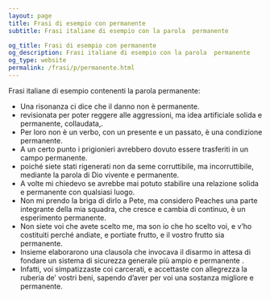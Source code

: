 ```yaml
---
layout: page
title: Frasi di esempio con permanente 
subtitle: Frasi italiane di esempio con la parola  permanente

og_title: Frasi di esempio con permanente 
og_description: Frasi italiane di esempio con la parola  permanente
og_type: website
permalink: /frasi/p/permanente.html
---
```


Frasi italiane di esempio contenenti la parola permanente:


- Una risonanza ci dice che il danno non è permanente.
- revisionata per poter reggere alle aggressioni, ma idea artificiale solida e permanente, collaudata,.
- Per loro non è un verbo, con un presente e un passato, è una condizione permanente.
- A un certo punto i prigionieri avrebbero dovuto essere trasferiti in un campo permanente.
- poiché siete stati rigenerati non da seme corruttibile, ma incorruttibile, mediante la parola di Dio vivente e permanente.
- A volte mi chiedevo se avrebbe mai potuto stabilire una relazione solida e permanente con qualsiasi luogo.
- Non mi prendo la briga di dirlo a Pete, ma considero Peaches una parte integrante della mia squadra, che cresce e cambia di continuo, è un esperimento permanente.
- Non siete voi che avete scelto me, ma son io che ho scelto voi, e v’ho costituiti perché andiate, e portiate frutto, e il vostro frutto sia permanente.
- Insieme elaborarono una clausola che invocava il disarmo in attesa di fondare un sistema di sicurezza generale più ampio e permanente .
- Infatti, voi simpatizzaste coi carcerati, e accettaste con allegrezza la ruberia de’ vostri beni, sapendo d’aver per voi una sostanza migliore e permanente.
